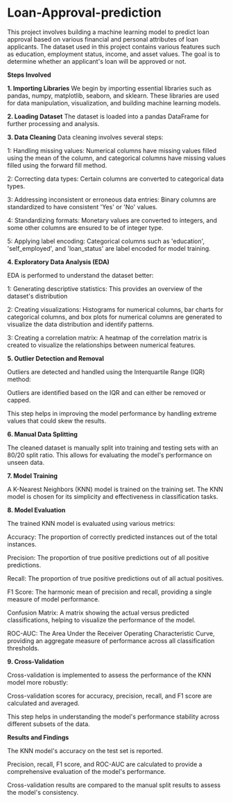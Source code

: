 # Loan-Approval-prediction


This project involves building a machine learning model to predict loan approval based on various financial and personal attributes of loan applicants. The dataset used in this project contains various features such as education, employment status, income, and asset values. The goal is to determine whether an applicant's loan will be approved or not.

**Steps Involved**

**1. Importing Libraries**
We begin by importing essential libraries such as pandas, numpy, matplotlib, seaborn, and sklearn. These libraries are used for data manipulation, visualization, and building machine learning models.

**2. Loading Dataset**
The dataset is loaded into a pandas DataFrame for further processing and analysis.

**3. Data Cleaning**
Data cleaning involves several steps:

1: Handling missing values: Numerical columns have missing values filled using the mean of the column, and categorical columns have missing values filled using the forward fill method.

2: Correcting data types: Certain columns are converted to categorical data types.

3: Addressing inconsistent or erroneous data entries: Binary columns are standardized to have consistent 'Yes' or 'No' values.

4: Standardizing formats: Monetary values are converted to integers, and some other columns are ensured to be of integer type.

5: Applying label encoding: Categorical columns such as 'education', 'self_employed', and 'loan_status' are label encoded for model training.

**4. Exploratory Data Analysis (EDA)**

EDA is performed to understand the dataset better:

1: Generating descriptive statistics: This provides an overview of the dataset's distribution

2: Creating visualizations: Histograms for numerical columns, bar charts for categorical columns, and box plots for numerical columns are generated to visualize the data distribution and identify patterns.

3: Creating a correlation matrix: A heatmap of the correlation matrix is created to visualize the relationships between numerical features.

**5. Outlier Detection and Removal**

Outliers are detected and handled using the Interquartile Range (IQR) method:

Outliers are identified based on the IQR and can either be removed or capped.

This step helps in improving the model performance by handling extreme values that could skew the results.

**6. Manual Data Splitting**

The cleaned dataset is manually split into training and testing sets with an 80/20 split ratio. This allows for evaluating the model's performance on unseen data.

**7. Model Training**

A K-Nearest Neighbors (KNN) model is trained on the training set. The KNN model is chosen for its simplicity and effectiveness in classification tasks.

**8. Model Evaluation**

The trained KNN model is evaluated using various metrics:

Accuracy: The proportion of correctly predicted instances out of the total instances.

Precision: The proportion of true positive predictions out of all positive predictions.

Recall: The proportion of true positive predictions out of all actual positives.

F1 Score: The harmonic mean of precision and recall, providing a single measure of model performance.

Confusion Matrix: A matrix showing the actual versus predicted classifications, helping to visualize the performance of the model.

ROC-AUC: The Area Under the Receiver Operating Characteristic Curve, providing an aggregate measure of performance across all classification thresholds.

**9. Cross-Validation**

Cross-validation is implemented to assess the performance of the KNN model more robustly:

Cross-validation scores for accuracy, precision, recall, and F1 score are calculated and averaged.

This step helps in understanding the model's performance stability across different subsets of the data.

**Results and Findings**

The KNN model's accuracy on the test set is reported.

Precision, recall, F1 score, and ROC-AUC are calculated to provide a comprehensive evaluation of the model's performance.

Cross-validation results are compared to the manual split results to assess the model's consistency.
